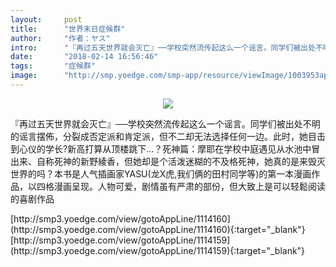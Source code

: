 ```yaml
---
layout:     post
title:      "世界末日症候群"
author:     "作者：ヤス"
intro:      "『再过五天世界就会灭亡』──学校突然流传起这么一个谣言。同学们被出处不明的谣言摆佈，分裂成否定派和肯定派，但不二却无法选择任何一边。此时，她目击到心仪的学长?新高打算从顶楼跳下…？死神篇：摩耶在学校中庭遇见从水池中冒出来、自称死神的新野綾香，但她却是个活泼迷糊的不及格死神，她真的是来毁灭世界的吗？本书是人气插画家YASU(龙X虎,我们俩的田村同学等)的第一本漫画作品，以四格漫画呈现。人物可爱，剧情虽有严肃的部份，但大致上是可以轻鬆阅读的喜剧作品"
date:       "2018-02-14 16:56:46"
tags:       "症候群"
image:      "http://smp.yoedge.com/smp-app/resource/viewImage/1003953appline.png"
---
```

<div style="text-align: center">
<p><img src="http://smp.yoedge.com/smp-app/resource/viewImage/1003953appline.png"/></p>
</div>
<p class="post-meta">
<span>『再过五天世界就会灭亡』──学校突然流传起这么一个谣言。同学们被出处不明的谣言摆佈，分裂成否定派和肯定派，但不二却无法选择任何一边。此时，她目击到心仪的学长?新高打算从顶楼跳下…？死神篇：摩耶在学校中庭遇见从水池中冒出来、自称死神的新野綾香，但她却是个活泼迷糊的不及格死神，她真的是来毁灭世界的吗？本书是人气插画家YASU(龙X虎,我们俩的田村同学等)的第一本漫画作品，以四格漫画呈现。人物可爱，剧情虽有严肃的部份，但大致上是可以轻鬆阅读的喜剧作品</span>
</p>
[http://smp3.yoedge.com/view/gotoAppLine/1114160](http://smp3.yoedge.com/view/gotoAppLine/1114160){:target="_blank"}
[http://smp3.yoedge.com/view/gotoAppLine/1114159](http://smp3.yoedge.com/view/gotoAppLine/1114159){:target="_blank"}


